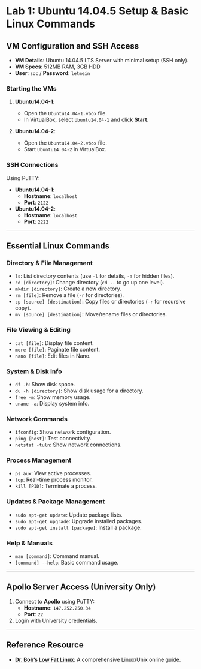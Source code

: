 # Lab 1: Ubuntu 14.04.5 Setup & Basic Linux Commands

## VM Configuration and SSH Access

- **VM Details**: Ubuntu 14.04.5 LTS Server with minimal setup (SSH only).
- **VM Specs**: 512MB RAM, 3GB HDD
- **User**: `soc` / **Password**: `letmein`

### Starting the VMs

1. **Ubuntu14.04-1**:
   - Open the `Ubuntu14.04-1.vbox` file.
   - In VirtualBox, select `Ubuntu14.04-1` and click **Start**.
   
2. **Ubuntu14.04-2**:
   - Open the `Ubuntu14.04-2.vbox` file.
   - Start `Ubuntu14.04-2` in VirtualBox.

### SSH Connections

Using PuTTY:

- **Ubuntu14.04-1**: 
  - **Hostname**: `localhost`
  - **Port**: `2122`
- **Ubuntu14.04-2**:
  - **Hostname**: `localhost`
  - **Port**: `2222`

---

## Essential Linux Commands

### Directory & File Management

- `ls`: List directory contents (use `-l` for details, `-a` for hidden files).
- `cd [directory]`: Change directory (`cd ..` to go up one level).
- `mkdir [directory]`: Create a new directory.
- `rm [file]`: Remove a file (`-r` for directories).
- `cp [source] [destination]`: Copy files or directories (`-r` for recursive copy).
- `mv [source] [destination]`: Move/rename files or directories.

### File Viewing & Editing

- `cat [file]`: Display file content.
- `more [file]`: Paginate file content.
- `nano [file]`: Edit files in Nano.
  
### System & Disk Info

- `df -h`: Show disk space.
- `du -h [directory]`: Show disk usage for a directory.
- `free -m`: Show memory usage.
- `uname -a`: Display system info.

### Network Commands

- `ifconfig`: Show network configuration.
- `ping [host]`: Test connectivity.
- `netstat -tuln`: Show network connections.

### Process Management

- `ps aux`: View active processes.
- `top`: Real-time process monitor.
- `kill [PID]`: Terminate a process.

### Updates & Package Management

- `sudo apt-get update`: Update package lists.
- `sudo apt-get upgrade`: Upgrade installed packages.
- `sudo apt-get install [package]`: Install a package.

### Help & Manuals

- `man [command]`: Command manual.
- `[command] --help`: Basic command usage.

---

## Apollo Server Access (University Only)

1. Connect to **Apollo** using PuTTY:
   - **Hostname**: `147.252.250.34`
   - **Port**: `22`
2. Login with University credentials.

---

## Reference Resource

- **[Dr. Bob’s Low Fat Linux](http://lowfatlinux.com)**: A comprehensive Linux/Unix online guide.